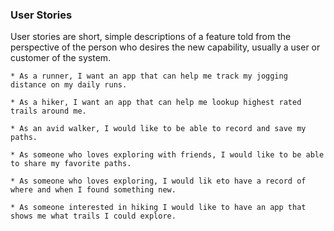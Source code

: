 ### User Stories

User stories are short, simple descriptions of a feature told from the perspective of the person 
who desires the new capability, usually a user or customer of the system. 
```
* As a runner, I want an app that can help me track my jogging distance on my daily runs.

* As a hiker, I want an app that can help me lookup highest rated trails around me.  

* As an avid walker, I would like to be able to record and save my paths. 

* As someone who loves exploring with friends, I would like to be able to share my favorite paths. 

* As someone who loves exploring, I would lik eto have a record of where and when I found something new. 

* As someone interested in hiking I would like to have an app that shows me what trails I could explore. 

```

